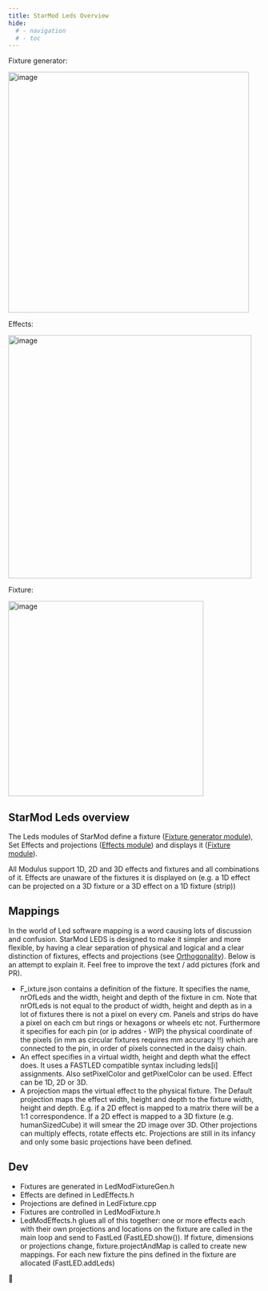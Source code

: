 ```yaml
---
title: StarMod Leds Overview
hide:
  # - navigation
  # - toc
---
```


Fixture generator:

<img width="481" alt="image" src="https://github.com/ewowi/StarDocs/assets/138451817/06cc1d89-ce54-4feb-8023-581bfce16fbd">

Effects:

<img width="486" alt="image" src="https://github.com/ewowi/StarDocs/assets/138451817/7a4637e5-383a-4935-8057-9cd7ba64b427">

Fixture:

<img width="390" alt="image" src="https://github.com/ewowi/StarDocs/assets/138451817/59dc199c-6697-43f4-9a1b-f8413005aa5f">

## StarMod Leds overview

The Leds modules of StarMod define a fixture ([Fixture generator module](https://ewowi.github.io/StarDocs/LedMod/LedModFixture%20Generator/)), Set Effects and projections ([Effects module](https://ewowi.github.io/StarDocs/LedMod/LedModEffects/)) and displays it ([Fixture module](https://ewowi.github.io/StarDocs/LedMod/LedModFixture/)).

All Modulus support 1D, 2D and 3D effects and fixtures and all combinations of it. Effects are unaware of the fixtures it is displayed on (e.g. a 1D effect can be projected on a 3D fixture or a 3D effect on a 1D fixture (strip))

## Mappings

In the world of Led software mapping is a word causing lots of discussion and confusion. StarMod LEDS is designed to make it simpler and more flexible, by having a clear separation of physical and logical and a clear distinction of fixtures, effects and projections (see [Orthogonality](https://ewowi.github.io/StarDocs/BasicsStarMod/StandardsAndGuidelines/)). Below is an attempt to explain it. Feel free to improve the text / add pictures (fork and PR).

* F_ixture.json contains a definition of the fixture. It specifies the name, nrOfLeds and the width, height and depth of the fixture in cm. Note that nrOfLeds is not equal to the product of width, height and depth as in a lot of fixtures there is not a pixel on every cm. Panels and strips do have a pixel on each cm but rings or hexagons or wheels etc not. Furthermore it specifies for each pin (or ip addres - WIP) the physical coordinate of the pixels (in mm as circular fixtures requires mm accuracy !!) which are connected to the pin, in order of pixels connected in the daisy chain.
* An effect specifies in a virtual width, height and depth what the effect does. It uses a FASTLED compatible syntax including leds[i] assignments. Also setPixelColor and getPixelColor can be used. Effect can be 1D, 2D or 3D.
* A projection maps the virtual effect to the physical fixture. The Default projection maps the effect width, height and depth to the fixture width, height and depth. E.g. if a 2D effect is mapped to a matrix there will be a 1:1 correspondence. If a 2D effect is mapped to a 3D fixture (e.g. humanSizedCube) it will smear the 2D image over 3D. Other projections can multiply effects, rotate effects etc. Projections are still in its infancy and only some basic projections have been defined.

## Dev

* Fixtures are generated in LedModFixtureGen.h
* Effects are defined in LedEffects.h
* Projections are defined in LedFixture.cpp
* Fixtures are controlled in LedModFixture.h
* LedModEffects.h glues all of this together: one or more effects each with their own projections and locations on the fixture are called in the main loop and send to FastLed (FastLED.show()). If fixture, dimensions or projections change, fixture.projectAndMap is called to create new mappings. For each new fixture the pins defined in the fixture are allocated (FastLED.addLeds)

🚧


